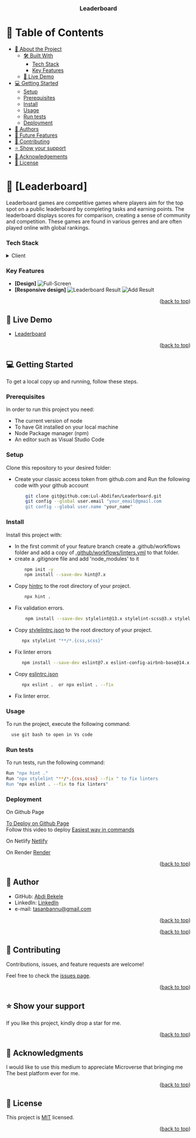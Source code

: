 <a name="readme-top"></a>


<div align="center">
  
  <br/>

  <h3><b>Leaderboard</b></h3>

</div>

<!-- TABLE OF CONTENTS -->

# 📗 Table of Contents

- [📖 About the Project](#about-project)
  - [🛠 Built With](#built-with)
    - [Tech Stack](#tech-stack)
    - [Key Features](#key-features)
  - [🚀 Live Demo](#live-demo)
- [💻 Getting Started](#getting-started)
  - [Setup](#setup)
  - [Prerequisites](#prerequisites)
  - [Install](#install)
  - [Usage](#usage)
  - [Run tests](#run-tests)
  - [Deployment](#triangular_flag_on_post-deployment)
- [👥 Authors](#authors)
- [🔭 Future Features](#future-features)
- [🤝 Contributing](#contributing)
- [⭐️ Show your support](#support)
- [🙏 Acknowledgements](#acknowledgements)
- [📝 License](#license)

<!-- PROJECT DESCRIPTION -->

# 📖 [Leaderboard] <a name="about-project"></a>
Leaderboard games are competitive games where players aim for the top spot on a public leaderboard by completing tasks and earning points. The leaderboard displays scores for comparison, creating a sense of community and competition. These games are found in various genres and are often played online with global rankings.




### Tech Stack <a name="tech-stack"></a>


<details>
  <summary>Client</summary>
  <ul>
    <li>HTML</li>
    <li>CSS</li>
    <li>JAVASCRIPT</li>
  </ul>
</details>


<!-- Features -->

### Key Features <a name="key-features"></a>

- **[Design]**
![Full-Screen](src/assets/leaderboard-full-page.png)
- **[Responsive design]**
![Leaderboard Result](src/assets/leaerboards.add-page.png)
![Add Result](src/assets/leader-add-page1.png)



<p align="right">(<a href="#readme-top">back to top</a>)</p>

<!-- LIVE DEMO -->

## 🚀 Live Demo <a name="live-demo"></a>


- [Leaderboard](https://lul-abdifan.github.io/Leaderboard/)

<p align="right">(<a href="#readme-top">back to top</a>)</p>

<!-- GETTING STARTED -->

## 💻 Getting Started <a name="getting-started"></a>


To get a local copy up and running, follow these steps.

### Prerequisites

In order to run this project you need:
<ul>
    <li>The current version of node</li>
    <li>To have Git installed on your local machine</li>
    <li>Node Package manager (npm) </li>
    <li>An editor such as Visual Studio Code</li>
  </ul>


### Setup

Clone this repository to your desired folder:
<ul>
    <li>Create your classic access token from github.com and Run the following code with your github account</li>
   
```sh
    git clone git@github.com:Lul-Abdifan/Leaderboard.git 
    git config --global user.email "your_email@gmail.com 
    git config --global user.name "your_name"

```
 
 
  </ul>
  
  


### Install

Install this project with:

- In the first commit of your feature branch create a .github/workflows folder and add a copy of [.github/workflows/linters.yml](https://github.com/microverseinc/linters-config/blob/master/html-css-js/.github/workflows/linters.yml) to that folder.
- create a .gitignore file and add 'node_modules' to it



  
 ```sh
        npm init -y
        npm install --save-dev hint@7.x

```
- Copy [hintrc](https://github.com/microverseinc/linters-config/blob/master/html-css-js/.hintrc) to the root directory of your project.
 ```sh
        npx hint .

```
- Fix validation errors.
     
     
   ```sh
       npm install --save-dev stylelint@13.x stylelint-scss@3.x stylelint-config-standard@21.x stylelint-csstree-validator@1.x
  ```    
        
        
- Copy [stylelintrc.json](https://github.com/microverseinc/linters-config/blob/master/html-css-js/.stylelintrc.json) to the root directory of your project.


 ```sh
       npx stylelint "**/*.{css,scss}"

```

- Fix linter errors
 ```sh
       npm install --save-dev eslint@7.x eslint-config-airbnb-base@14.x eslint-plugin-import@2.x babel-eslint@10.x

```

- Copy [eslintrc.json](https://github.com/microverseinc/linters-config/tree/master/html-css-js)
 ```sh
       npx eslint .  or npx eslint . --fix

```
- Fix linter error.


### Usage

To run the project, execute the following command:

```sh
  use git bash to open in Vs code 
```


### Run tests

To run tests, run the following command:


```sh
Run "npx hint ." 
Run "npx stylelint "**/*.{css,scss} --fix " to fix linters 
Run "npx eslint . --fix to fix linters"
```

  ### Deployment

On Github Page

[To Deploy on Github Page](https://docs.github.com/en/pages/configuring-a-custom-domain-for-your-github-pages-site) <br>
Follow this video to deploy [Easiest way in commands](https://www.youtube.com/watch?v=4G6O0BIoq6M)


On Netlify  [Netlify](https://www.netlify.com/)

On Render  [Render](https://www.render.com/)

<p align="right">(<a href="#readme-top">back to top</a>)</p>

<!-- AUTHORS -->

## 👤  Author <a name="authors"></a>


- GitHub: [Abdi Bekele](https://github.com/Lul-Abdifan)
- LinkedIn: [LinkedIn](https://www.linkedin.com/in/abdi-bekele-a63860254/)
- e-mail: [tasanbannu@gmail.com](mailto:tasanbannu@gmail.com)


<p align="right">(<a href="#readme-top">back to top</a>)</p>

<!-- FUTURE FEATURES -->


<p align="right">(<a href="#readme-top">back to top</a>)</p>

<!-- CONTRIBUTING -->

## 🤝 Contributing <a name="contributing"></a>

Contributions, issues, and feature requests are welcome!

Feel free to check the [issues page](../../issues/).

<p align="right">(<a href="#readme-top">back to top</a>)</p>

<!-- SUPPORT -->

## ⭐️ Show your support <a name="support"></a>

If you like this project, kindly drop a star for me.

<p align="right">(<a href="#readme-top">back to top</a>)</p>

<!-- ACKNOWLEDGEMENTS -->

## 🙏 Acknowledgments <a name="acknowledgements"></a>

I would like to use this medium to appreciate Microverse that bringing me The best platform ever for me.

<p align="right">(<a href="#readme-top">back to top</a>)</p>


<!-- LICENSE -->

## 📝 License <a name="license"></a>

This project is [MIT](./MIT.md) licensed.


<p align="right">(<a href="#readme-top">back to top</a>)</p>
